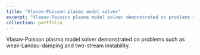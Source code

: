 ```yaml
---
title: "Vlasov-Poisson plasma model solver"
excerpt: "Vlasov-Poisson plasma model solver demonstrated on problems such as weak-Landau-damping and two-stream instability.<br/><img src='/images/project_icons/vp-solver-2-stream-instability-solution-wk7.jpg'>"
collection: portfolio
---
```

Vlasov-Poisson plasma model solver demonstrated on problems such as weak-Landau-damping and two-stream instability.
